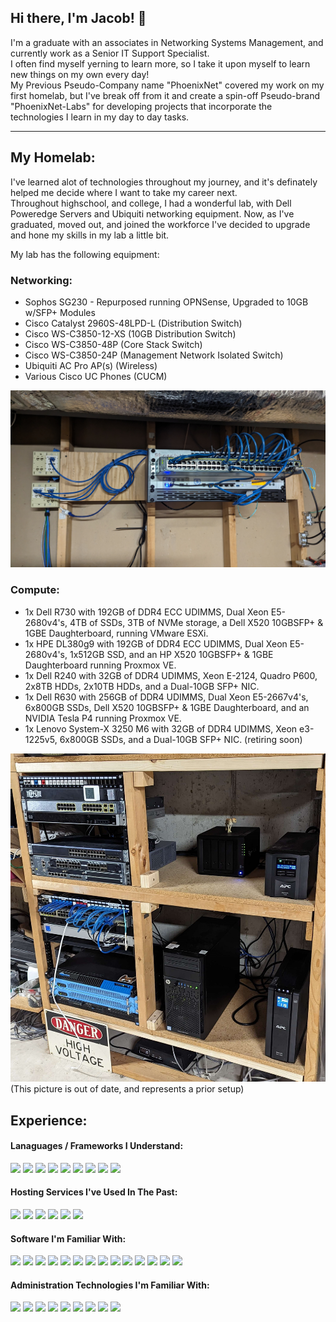 ## Hi there, I'm Jacob! 👋
I'm a graduate with an associates in Networking Systems Management, and currently work as a Senior IT Support Specialist.  
I often find myself yerning to learn more, so I take it upon myself to learn new things on my own every day!  
My Previous Pseudo-Company name "PhoenixNet" covered my work on my first homelab, but I've break off from it and create a spin-off Pseudo-brand "PhoenixNet-Labs" for developing projects that incorporate the technologies I learn in my day to day tasks.  

---

## My Homelab:
I've learned alot of technologies throughout my journey, and it's definately helped me decide where I want to take my career next.  
Throughout highschool, and college, I had a wonderful lab, with Dell Poweredge Servers and Ubiquiti networking equipment. Now, as I've graduated, moved out, and joined the workforce I've decided to upgrade and hone my skills in my lab a little bit.

My lab has the following equipment:

### Networking:

- Sophos SG230 - Repurposed running OPNSense, Upgraded to 10GB w/SFP+ Modules
- Cisco Catalyst 2960S-48LPD-L (Distribution Switch)
- Cisco WS-C3850-12-XS (10GB Distribution Switch)
- Cisco WS-C3850-48P (Core Stack Switch)
- Cisco WS-C3850-24P (Management Network Isolated Switch)
- Ubiquiti AC Pro AP(s) (Wireless)
- Various Cisco UC Phones (CUCM)

![img of networking equipment](https://raw.githubusercontent.com/PhoenixSheppy/PhoenixSheppy/main/images/Networking.jpg)

### Compute:  

- 1x Dell R730 with 192GB of DDR4 ECC UDIMMS, Dual Xeon E5-2680v4's, 4TB of SSDs, 3TB of NVMe storage, a Dell X520 10GBSFP+ & 1GBE Daughterboard, running VMware ESXi.
- 1x HPE DL380g9 with 192GB of DDR4 ECC UDIMMS, Dual Xeon E5-2680v4's, 1x512GB SSD, and an HP X520 10GBSFP+ & 1GBE Daughterboard running Proxmox VE.
- 1x Dell R240 with 32GB of DDR4 UDIMMS, Xeon E-2124, Quadro P600, 2x8TB HDDs, 2x10TB HDDs, and a Dual-10GB SFP+ NIC.
- 1x Dell R630 with 256GB of DDR4 UDIMMS, Dual Xeon E5-2667v4's, 6x800GB SSDs, Dell X520 10GBSFP+ & 1GBE Daughterboard, and an NVIDIA Tesla P4 running Proxmox VE.
- 1x Lenovo System-X 3250 M6 with 32GB of DDR4 UDIMMS, Xeon e3-1225v5, 6x800GB SSDs, and a Dual-10GB SFP+ NIC. (retiring soon)

![img of compute equpiment](https://raw.githubusercontent.com/PhoenixSheppy/PhoenixSheppy/main/images/NewCompute.jpg)  
(This picture is out of date, and represents a prior setup)

## Experience:
#### Lanaguages / Frameworks I Understand:
<img src="https://img.shields.io/badge/node.js%20-%2343853D.svg?&style=for-the-badge&logo=node.js&logoColor=white"/> <img src="https://img.shields.io/badge/javascript%20-%23323330.svg?&style=for-the-badge&logo=javascript&logoColor=%23F7DF1E"/> <img src="https://img.shields.io/badge/html5%20-%23E34F26.svg?&style=for-the-badge&logo=html5&logoColor=white"/> <img src="https://img.shields.io/badge/css3%20-%231572B6.svg?&style=for-the-badge&logo=css3&logoColor=white"/> <img src="https://img.shields.io/badge/lua-%232C2D72.svg?&style=for-the-badge&logo=lua&logoColor=white"/> <img src="https://img.shields.io/badge/markdown-%23000000.svg?&style=for-the-badge&logo=markdown&logoColor=white"/> <img src="https://img.shields.io/badge/bootstrap%20-%23563D7C.svg?&style=for-the-badge&logo=bootstrap&logoColor=white"/> <img src="https://img.shields.io/badge/Powershell%20-%235391FE.svg?&style=for-the-badge&logo=powershell&logoColor=white"/> <img src="https://img.shields.io/badge/bash%20-%234EAA25.svg?&style=for-the-badge&logo=gnu-bash&logoColor=white"/>

#### Hosting Services I've Used In The Past:
<img src="https://img.shields.io/badge/AWS%20-%23FF9900.svg?&style=for-the-badge&logo=amazon-aws&logoColor=white"/> <img src="https://img.shields.io/badge/azure%20-%230072C6.svg?&style=for-the-badge&logo=microsoft-azure&logoColor=white"/> <img src="https://img.shields.io/badge/DigitalOcean-%230167ff.svg?&style=for-the-badge&logo=digitalOcean&logoColor=white"/> <img src="https://img.shields.io/badge/Vultr-%23007BFC.svg?&style=for-the-badge&logo=Vultr&logoColor=white"/> <img src="https://img.shields.io/badge/cpanel%20-%23FF6C2C.svg?&style=for-the-badge&logo=cpanel&logoColor=white"/> <img src="https://img.shields.io/badge/Cloudflare%20-%23F38020.svg?&style=for-the-badge&logo=Cloudflare&logoColor=white"/>

#### Software I'm Familiar With:
<img src="https://img.shields.io/badge/apache%20-%23D42029.svg?&style=for-the-badge&logo=apache&logoColor=white"/> <img src="https://img.shields.io/badge/nginx%20-%23009639.svg?&style=for-the-badge&logo=nginx&logoColor=white"/> <img src="https://img.shields.io/badge/mysql-%2300f.svg?&style=for-the-badge&logo=mysql&logoColor=white"/> <img src ="https://img.shields.io/badge/postgres-%23316192.svg?&style=for-the-badge&logo=postgresql&logoColor=white"/> <img src="https://img.shields.io/badge/docker%20-%230db7ed.svg?&style=for-the-badge&logo=docker&logoColor=white"/> <img src="https://img.shields.io/badge/adobe%20photoshop%20-%2331A8FF.svg?&style=for-the-badge&logo=adobe%20photoshop&logoColor=white"/> <img src="https://img.shields.io/badge/AdGuard--Home%20-%2343853D.svg?&style=for-the-badge&logo=Adguard&logoColor=white"/> <img src="https://img.shields.io/badge/WireGuard%20-%23D42029.svg?&style=for-the-badge&logo=wireguard&logoColor=white"/> <img src="https://img.shields.io/badge/Windows 7/8/10/11%20-%230078D6.svg?&style=for-the-badge&logo=Windows&logoColor=white"/> <img src="https://img.shields.io/badge/Debian%20-%23A81D33.svg?&style=for-the-badge&logo=Debian&logoColor=white"/> <img src="https://img.shields.io/badge/Ubuntu%20-%23E95420.svg?&style=for-the-badge&logo=Ubuntu&logoColor=white"/> <img src="https://img.shields.io/badge/Bitwarden%20-%23175DDC.svg?&style=for-the-badge&logo=Bitwarden&logoColor=white"/> <img src="https://img.shields.io/badge/Citrix XenAPP/DesktOP%20-%23593d88.svg?&style=for-the-badge&logo=Citrix&logoColor=white"/> <img src="https://img.shields.io/badge/Microsoft 365%20-%230078D6.svg?&style=for-the-badge&logo=microsoft-office&logoColor=white"/>

#### Administration Technologies I'm Familiar With:
<img src="https://img.shields.io/badge/vmware%20-%23607078.svg?&style=for-the-badge&logo=vmware&logoColor=white"/> <img src="https://img.shields.io/badge/Proxmox--PVE%20-%23E95420.svg?&style=for-the-badge&logo=proxmox&logoColor=white"/>   <img src="https://img.shields.io/badge/dell--emc%20-%23007DB8.svg?&style=for-the-badge&logo=dell&logoColor=white"/>  <img src="https://img.shields.io/badge/HPE%20-%23007DB8.svg?&style=for-the-badge&logo=hp&logoColor=white"/> <img src="https://img.shields.io/badge/cisco%20-%231BA0D7.svg?&style=for-the-badge&logo=cisco&logoColor=white"/> <img src="https://img.shields.io/badge/ubiquiti%20-%230559C9.svg?&style=for-the-badge&logo=Ubiquiti&logoColor=white"/> <img src="https://img.shields.io/badge/Windows Server %20-%230078D6.svg?&style=for-the-badge&logo=Windows&logoColor=white"/> <img src="https://img.shields.io/badge/Entra-ID%20-%230072C6.svg?&style=for-the-badge&logo=microsoft&logoColor=white"/> <img src="https://img.shields.io/badge/Ubuntu Server%20-%23E95420.svg?&style=for-the-badge&logo=Ubuntu&logoColor=white"/> 
